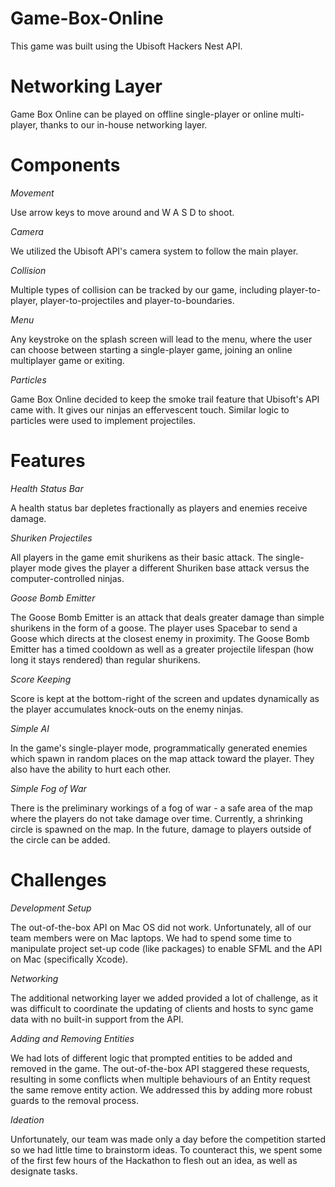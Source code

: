 # Game-Box-Online
This game was built using the Ubisoft Hackers Nest API.

# Networking Layer
Game Box Online can be played on offline single-player or online multi-player, thanks to our in-house networking layer.

# Components

_Movement_

Use arrow keys to move around and W A S D to shoot.

_Camera_

We utilized the Ubisoft API's camera system to follow the main player.

_Collision_

Multiple types of collision can be tracked by our game, including player-to-player, player-to-projectiles and player-to-boundaries.

_Menu_

Any keystroke on the splash screen will lead to the menu, where the user can choose between starting a single-player game, joining an online multiplayer game or exiting.

_Particles_

Game Box Online decided to keep the smoke trail feature that Ubisoft's API came with. It gives our ninjas an effervescent touch. Similar logic to particles were used to implement projectiles.

# Features

_Health Status Bar_

A health status bar depletes fractionally as players and enemies receive damage.

_Shuriken Projectiles_

All players in the game emit shurikens as their basic attack. The single-player mode gives the player a different Shuriken base attack versus the computer-controlled ninjas.

_Goose Bomb Emitter_

The Goose Bomb Emitter is an attack that deals greater damage than simple shurikens in the form of a goose. The player uses Spacebar to send a Goose which directs at the closest enemy in proximity. The Goose Bomb Emitter has a timed cooldown as well as a greater projectile lifespan (how long it stays rendered) than regular shurikens.

_Score Keeping_

Score is kept at the bottom-right of the screen and updates dynamically as the player accumulates knock-outs on the enemy ninjas.

_Simple AI_

In the game's single-player mode, programmatically generated enemies which spawn in random places on the map attack toward the player. They also have the ability to hurt each other.

_Simple Fog of War_

There is the preliminary workings of a fog of war - a safe area of the map where the players do not take damage over time. Currently, a shrinking circle is spawned on the map. In the future, damage to players outside of the circle can be added.

# Challenges

_Development Setup_

The out-of-the-box API on Mac OS did not work. Unfortunately, all of our team members were on Mac laptops. We had to spend some time to manipulate project set-up code (like packages) to enable SFML and the API on Mac (specifically Xcode).

_Networking_

The additional networking layer we added provided a lot of challenge, as it was difficult to coordinate the updating of clients and hosts to sync game data with no built-in support from the API.

_Adding and Removing Entities_

We had lots of different logic that prompted entities to be added and removed in the game. The out-of-the-box API staggered these requests, resulting in some conflicts when multiple behaviours of an Entity request the same remove entity action. We addressed this by adding more robust guards to the removal process.

_Ideation_

Unfortunately, our team was made only a day before the competition started so we had little time to brainstorm ideas. To counteract this, we spent some of the first few hours of the Hackathon to flesh out an idea, as well as designate tasks.
